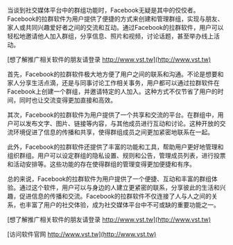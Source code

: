 当谈到社交媒体平台中的群组功能时，Facebook无疑是其中的佼佼者。Facebook的拉群软件为用户提供了便捷的方式来创建和管理群组，实现与朋友、家人或共同兴趣爱好者之间的交流和互动。通过Facebook的拉群软件，用户可以轻松地邀请他人加入群组，分享信息、照片和视频，讨论话题，甚至举办线上活动。

[想了解推广相关软件的朋友请登录 http://www.vst.tw](http://www.vst.tw)

首先，Facebook的拉群软件极大地方便了用户之间的联系和沟通。不论是想要和家人分享生活点滴，还是与同事讨论工作相关事务，用户都可以通过拉群软件在Facebook上创建一个群组，并邀请特定的人加入。这种方式不仅节省了用户的时间，同时也让交流变得更加直接和高效。

其次，Facebook的拉群软件为用户提供了一个共享和交流的平台。在群组中，用户可以发布文字、图片、链接等内容，与其他成员进行互动和讨论。这种开放的交流环境促进了信息的传播和共享，使得群组成员之间更加紧密地联系在一起。

此外，Facebook的拉群软件还提供了丰富的功能和工具，帮助用户更好地管理和组织群组。用户可以设定群组的隐私设置、规则和公告，管理成员列表，进行投票和活动安排等。这些功能的存在使得群组的管理变得更加便捷和有序。

总的来说，Facebook的拉群软件为用户提供了一个便捷、互动和丰富的群组体验。通过这个软件，用户可以与身边的人建立更紧密的联系，分享彼此的生活和兴趣，促进信息的传播和交流。Facebook的拉群软件不仅连接了人与人之间的关系，也丰富了用户的社交体验，成为社交媒体平台中不可或缺的重要功能之一。

[想了解推广相关软件的朋友请登录 http://www.vst.tw](http://www.vst.tw)


[访问软件官网 http://www.vst.tw](http://www.vst.tw)
